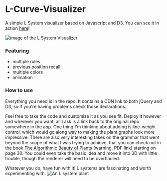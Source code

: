
# L-Curve-Visualizer
A simple L System visualizer based on Javascript and D3.  You can see it in action [here](http://lsystem.bitballoon.com/?axiom~-f&r1~f=f+f-f-f+f&r2~&r3~&angle~90&iterations~4&delay~0&system-name~Koch%20Curve)!

![image of the L System Visualizer](http://i.imgur.com/zUVvxIf.png)
### Featuring
* multiple rules
* previous position recall
* multiple colors
* animation

### How to use
Everything you need is in the repo.  It contains a CDN link to both jQuery and D3, so if you're having problems check those declarations.

Feel free to take the code and customize it as you see fit.  Deploy it however and wherever you want, all I ask is a link back to the original repo somewhere in the app.  One thing I'm thinking about adding is line-weight control, which would go along way to making the plant graphs look more impressive.  There are also very interesting takes on the grammar that went beyond the scope of what I was trying to achieve, that you can check out in the book [The Algorithmic Beauty of Plants](http://algorithmicbotany.org/papers/abop/abop-ch1.lowquality.pdf) (warning, PDF link) starting on page 30.  You could even take the basic idea and move it into 3D with little trouble, though the renderer will need to be overhauled.

Whatever you do, have fun with it!  L systems are fascinating and worth experimenting with.
![An L system plant](http://i.imgur.com/BKNRolT.gif)
